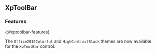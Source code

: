 ## XpToolBar

### Features
{:#xptoolbar-features}

The `Office2019Colorful` and `HighContrastBlack` themes are now available for the `XpToolBar` control.